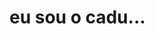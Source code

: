 <h1 align="left">eu sou o cadu...</h1>

###

<div align="left">
</div>

###

<div align="left">
</div>

###



###
